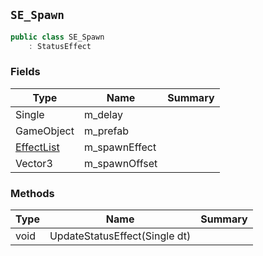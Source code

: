 ## `SE_Spawn`

```csharp
public class SE_Spawn
    : StatusEffect
```

### Fields

| Type | Name | Summary | 
| --- | --- | --- | 
| Single | m_delay |  | 
| GameObject | m_prefab |  | 
| [EffectList](./EffectList.md) | m_spawnEffect |  | 
| Vector3 | m_spawnOffset |  | 


### Methods

| Type | Name | Summary | 
| --- | --- | --- | 
| void | UpdateStatusEffect(Single dt) |  | 


